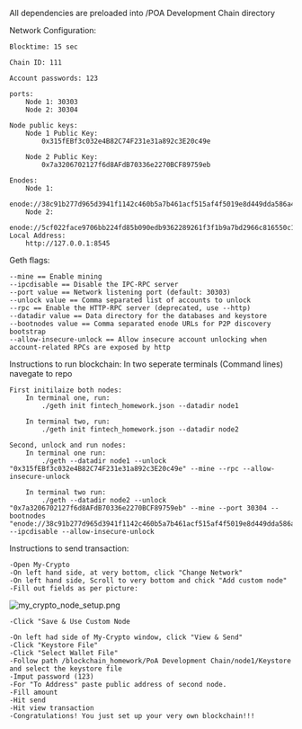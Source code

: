All dependencies are preloaded into /POA Development Chain directory

Network Configuration:

    Blocktime: 15 sec

    Chain ID: 111

    Account passwords: 123

    ports: 
        Node 1: 30303
        Node 2: 30304

    Node public keys:
        Node 1 Public Key: 
            0x315fEBf3c032e4B82C74F231e31a892c3E20c49e

        Node 2 Public Key: 
            0x7a3206702127f6d8AFdB70336e2270BCF89759eb

    Enodes:
        Node 1:
            enode://38c91b277d965d3941f1142c460b5a7b461acf515af4f5019e8d449dda586a42d1da01086eb7aead6e25f6c7893dcb4281b927e6eb562ef7954cc3b8cfe51c42@127.0.0.1:30303
        Node 2:
            enode://5cf022face9706bb224fd85b090edb9362289261f3f1b9a7bd2966c816550c1751ad4b541483dd289070ab096cc7b01ac18b01d0e0298ce40ef8ba6c39994c18@127.0.0.1:30304
    Local Address:
        http://127.0.0.1:8545

Geth flags:

    --mine == Enable mining
    --ipcdisable == Disable the IPC-RPC server
    --port value == Network listening port (default: 30303)
    --unlock value == Comma separated list of accounts to unlock
    --rpc == Enable the HTTP-RPC server (deprecated, use --http)
    --datadir value == Data directory for the databases and keystore
    --bootnodes value == Comma separated enode URLs for P2P discovery bootstrap
    --allow-insecure-unlock == Allow insecure account unlocking when account-related RPCs are exposed by http


Instructions to run blockchain:
    In two seperate terminals (Command lines) navegate to repo

    First initilaize both nodes:
        In terminal one, run:
            ./geth init fintech_homework.json --datadir node1

        In terminal two, run:
            ./geth init fintech_homework.json --datadir node2
    
    Second, unlock and run nodes:
        In terminal one run:
            ./geth --datadir node1 --unlock "0x315fEBf3c032e4B82C74F231e31a892c3E20c49e" --mine --rpc --allow-insecure-unlock

        In terminal two run:
            ./geth --datadir node2 --unlock "0x7a3206702127f6d8AFdB70336e2270BCF89759eb" --mine --port 30304 --bootnodes "enode://38c91b277d965d3941f1142c460b5a7b461acf515af4f5019e8d449dda586a42d1da01086eb7aead6e25f6c7893dcb4281b927e6eb562ef7954cc3b8cfe51c42@127.0.0.1:30303" --ipcdisable --allow-insecure-unlock

Instructions to send transaction:

    -Open My-Crypto
    -On left hand side, at very bottom, click "Change Network"
    -On left hand side, Scroll to very bottom and chick "Add custom node"
    -Fill out fields as per picture:

![my_crypto_node_setup.png](https://github.com/Is-A-Wizard/blockchain-homework/blob/main/POA%20Development%20Chain/Screen-Shots/my_crypto_node_setup.png)

    -Click "Save & Use Custom Node

    -On left had side of My-Crypto window, click "View & Send"
    -Click "Keystore File"
    -Click "Select Wallet File"
    -Follow path /blockchain_homework/PoA Development Chain/node1/Keystore and select the keystore file
    -Imput password (123)
    -For "To Address" paste public address of second node.
    -Fill amount
    -Hit send
    -Hit view transaction
    -Congratulations! You just set up your very own blockchain!!!
